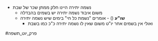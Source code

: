 * נשמה יתירה היינו חלק ממתן שכר של שבת
	* משום איבוד נשמה יתירה יש בשמים בהבדלה
	* **שו"ע** () \- אומרים "נשמת כל חי" בימים שיש נשמה יתירה
		* ואולי אין בשמים אחר יו"ט משום שאין לו נשמה יתירה כ"כ כמו בשבת

#פרק_יוט_תשפה
